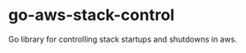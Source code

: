 go-aws-stack-control
====================

Go library for controlling stack startups and shutdowns in aws.
